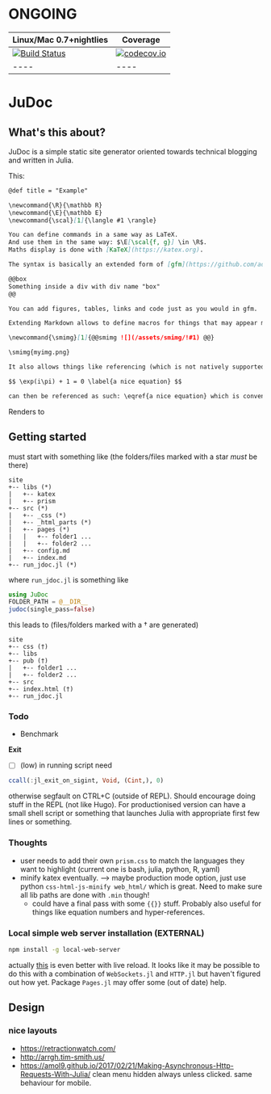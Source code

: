 # ONGOING

| Linux/Mac 0.7+nightlies | Coverage |
| ---- | ---- |
| [![Build Status](https://travis-ci.org/tlienart/JuDoc.jl.svg?branch=master)](https://travis-ci.org/tlienart/JuDoc.jl) | [![codecov.io](http://codecov.io/github/tlienart/JuDoc.jl/coverage.svg?branch=master)](http://codecov.io/github/tlienart/JuDoc.jl?branch=master) |
| ---- | ---- |


# JuDoc

## What's this about?

JuDoc is a simple static site generator oriented towards technical blogging and written in Julia.

This:
```md
@def title = "Example"

\newcommand{\R}{\mathbb R}
\newcommand{\E}{\mathbb E}
\newcommand{\scal}[1]{\langle #1 \rangle}

You can define commands in a same way as LaTeX.
And use them in the same way: $\E[\scal{f, g}] \in \R$.
Maths display is done with [KaTeX](https://katex.org).

The syntax is basically an extended form of [gfm](https://github.com/adam-p/markdown-here/wiki/Markdown-Cheatsheet) allowing for some LaTeX as well as div blocks:

@@box
Something inside a div with div name "box"
@@

You can add figures, tables, links and code just as you would in gfm.

Extending Markdown allows to define macros for things that may appear many times in the current page (or in all your pages), for example let's say you want to define an environment for systematically inserting images from a specific folder within a specific div.

\newcommand{\smimg}[1]{@@smimg ![](/assets/smimg/!#1) @@}

\smimg{myimg.png}

It also allows things like referencing (which is not natively supported by KaTeX for instance):

$$ \exp(i\pi) + 1 = 0 \label{a nice equation} $$

can then be referenced as such: \eqref{a nice equation} which is convenient for maths notes.
```

Renders to


## Getting started

must start with something like (the folders/files marked with a star *must* be there)

```
site
+-- libs (*)
|   +-- katex
|   +-- prism
+-- src (*)
|   +-- _css (*)
|   +-- _html_parts (*)
|   +-- pages (*)
|   |   +-- folder1 ...
|   |   +-- folder2 ...
|   +-- config.md
|   +-- index.md
+-- run_jdoc.jl (*)
```

where `run_jdoc.jl` is something like

```julia
using JuDoc
FOLDER_PATH = @__DIR__
judoc(single_pass=false)
```

this leads to (files/folders marked with a † are generated)

```
site
+-- css (†)
+-- libs
+-- pub (†)
|   +-- folder1 ...
|   +-- folder2 ...
+-- src
+-- index.html (†)
+-- run_jdoc.jl
```

### Todo

* Benchmark

**Exit**
* [ ] (low) in running script need

```julia
ccall(:jl_exit_on_sigint, Void, (Cint,), 0)
```

otherwise segfault on CTRL+C (outside of REPL). Should encourage doing stuff in the REPL (not like Hugo). For productionised version can have a small shell script or something that launches Julia with appropriate first few lines or something.

### Thoughts

* user needs to add their own `prism.css` to match the languages they want to highlight (current one is bash, julia, python, R, yaml)
* minify katex eventually. --> maybe production mode option, just use python `css-html-js-minify web_html/` which is great. Need to make sure all lib paths are done with `.min` though!
	* could have a final pass with some `{{}}` stuff. Probably also useful for things like equation numbers and hyper-references.

### Local simple web server installation (EXTERNAL)

```bash
npm install -g local-web-server
```

actually [this](https://medium.com/@svinkle/start-a-local-live-reload-web-server-with-one-command-72f99bc6e855) is even better with live reload.
It looks like it may be possible to do this with a combination of `WebSockets.jl` and `HTTP.jl` but haven't figured out how yet. Package `Pages.jl` may offer some (out of date) help.


## Design

### nice layouts

* https://retractionwatch.com/
* http://arrgh.tim-smith.us/
* https://amol9.github.io/2017/02/21/Making-Asynchronous-Http-Requests-With-Julia/ clean menu hidden always unless clicked. same behaviour for mobile.
